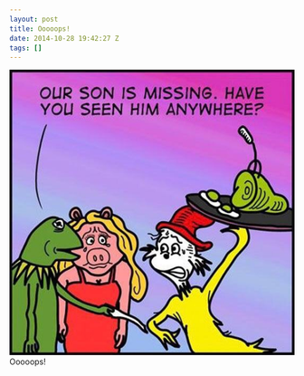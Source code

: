 ```yaml
---
layout: post
title: Ooooops!
date: 2014-10-28 19:42:27 Z
tags: []
---
```

![](/media/2014/10/101192883899.jpg)
Ooooops!
